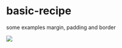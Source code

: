 # basic-recipe
some examples margin, padding and border


![](https://brucehillwalley.github.io/basic-recipe/)


